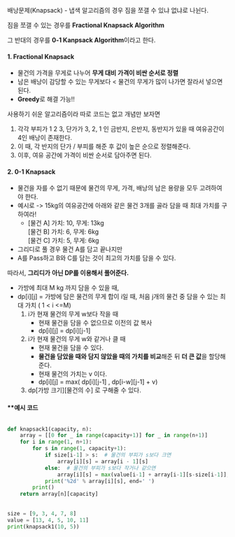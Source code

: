 
배낭문제(Knapsack) - 냅색 알고리즘의 경우 짐을 쪼갤 수 있냐 없냐로 나뉜다.

짐을 쪼갤 수 있는 경우를 **Fractional Knapsack Algorithm**

그 반대의 경우를 **0-1 Kanpsack Algorithm**이라고 한다.

#### **1. Fractional Knapsack**

-   물건의 가격을 무게로 나누어 **무게 대비 가격이 비싼 순서로 정렬**
-   남은 배낭이 감당할 수 있는 무게보다 < 물건의 무게가 많이 나가면 잘라서 넣으면 된다.
-   **Greedy**로 해결 가능!!

사용하기 쉬운 알고리즘이라 따로 코드는 없고 개념만 보자면

1.  각각 부피가 1 2 3, 단가가 3, 2, 1 인 금반지, 은반지, 동반지가 있을 때 여유공간이 4인 배낭이 존재한다.
2.  이 때, 각 반지의 단가 / 부피를 해준 후 값이 높은 순으로 정렬해준다.
3.  이후, 여유 공간에 가격이 비싼 순서로 담아주면 된다.

#### **2. 0-1 Knapsack**

-   물건을 자를 수 없기 때문에 물건의 무게, 가격, 배낭의 남은 용량을 모두 고려하여야 한다.
-   예시로 -> 15kg의 여유공간에 아래와 같은 물건 3개를 골라 담을 때 최대 가치를 구하여라!
    -   [물건 A] 가치: 10, 무게: 13kg  
        [물건 B] 가치: 6, 무게: 6kg  
        [물건 C] 가치: 5, 무게: 6kg
-   그리디로 풀 경우 물건 A를 담고 끝나지만
-   A를 Pass하고 B와 C를 담는 것이 최고의 가치를 담을 수 있다.

따라서, **그리디가** **아닌 DP를 이용해서 풀어준다.**

-   가방에 최대 M kg 까지 담을 수 있을 때,
-   dp[i][j] = 가방에 담은 물건의 무게 합이 i일 때, 처음 j개의 물건 중 담을 수 있는 최대 가치 ( 1 < i <=M)
    1.  i가 현재 물건의 무게 w보다 작을 때
        -   현재 물건을 담을 수 없으므로 이전의 값 복사
        -   dp[i][j] = dp[i][j-1]
    2.  i가 현재 물건의 무게 w와 같거나 클 때
        -   현재 물건을 담을 수 있다.
        -   **물건을 담았을 때와 담지 않았을 때의 가치를 비교**해준 뒤 **더 큰 값**을 할당해준다.
        -   현재 물건의 가치는 v 이다.
        -   dp[i][j] = max( dp[i][j-1] , dp[i-w][j-1] + v)
    3.  dp[가방 크기][물건의 수] 로 구해줄 수 있다.

#### **예시 코드


```python

def knapsack1(capacity, n):  
    array = [[0 for _ in range(capacity+1)] for _ in range(n+1)]  
    for i in range(1, n+1):  
        for s in range(1, capacity+1):  
            if size[i-1] > s:  # 물건의 부피가 s보다 크면  
                array[i][s] = array[i - 1][s]  
            else:  # 물건의 부피가 s보다 작거나 같으면  
                array[i][s] = max(value[i-1] + array[i-1][s-size[i-1]], array[i-1][s])  
            print('%2d' % array[i][s], end=' ')  
        print()  
    return array[n][capacity]  
  
  
size = [9, 3, 4, 7, 8]  
value = [13, 4, 5, 10, 11]  
print(knapsack1(10, 5))
```